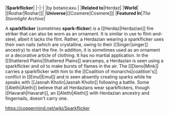 |**Sparkflicker**|
|-|-|
|by  botanicaxu |
|**Related to**|Herdaz|
|**World**|[[Roshar\|Roshar]]|
|**Universe**|[[Cosmere\|Cosmere]]|
|**Featured In**|*The Stormlight Archive*|

A **sparkflicker** (sometimes **spark-flicker**) is a [[Herdaz\|Herdazian]] fire striker that can also be worn as an ornament.
It is similar in use to flint-and-steel, albeit it lacks the flint. Rather, a Herdazian wearing a sparkflicker uses their own nails (which are crystalline, owing to their [[Singer\|singer]] ancestry) to start the fire. In addition, it is sometimes used as an ornament or a decorative article of clothing. It has no martial application.
In the [[Shattered Plains\|Shattered Plains]] warcamps, a Herdazian is seen using a sparkflicker and oil to make bursts of flames in the air. The [[Dieno\|Mink]] carries a sparkflicker with him to the [[Coalition of monarchs\|coalition's]] conflict in [[Emul\|Emul]] and is seen absently creating sparks while he speaks with [[Jasnah Kholin\|Jasnah Kholin]] following a battle. Some [[Alethi\|Alethi]] believe that all Herdazians wear sparkflickers, though [[Havarah\|Havarah]], an [[Alethi\|Alethi]] with Herdazian ancestry and fingernails, doesn't carry one.



https://coppermind.net/wiki/Sparkflicker